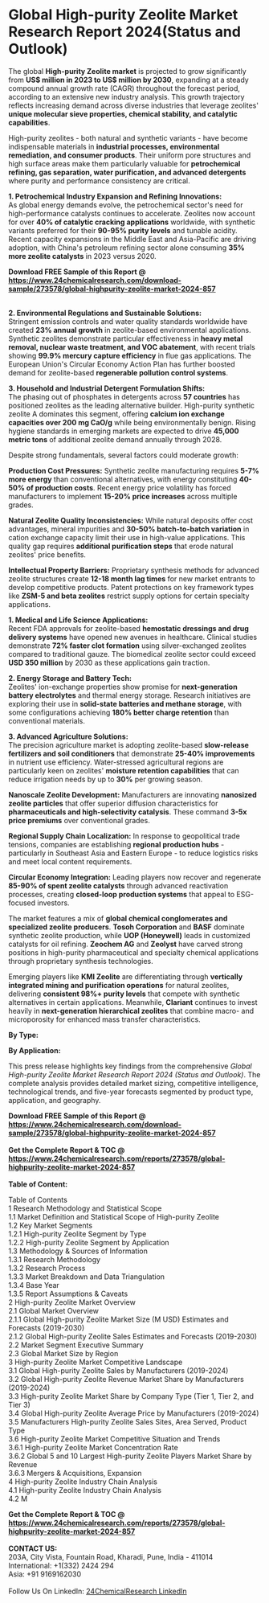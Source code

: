 <h1>Global High-purity Zeolite Market Research Report 2024(Status and Outlook)</h1><p>The global <strong>High-purity Zeolite market</strong> is projected to grow significantly from <strong>US$ million in 2023 to US$ million by 2030</strong>, expanding at a steady compound annual growth rate (CAGR) throughout the forecast period, according to an extensive new industry analysis. This growth trajectory reflects increasing demand across diverse industries that leverage zeolites' <strong>unique molecular sieve properties, chemical stability, and catalytic capabilities</strong>.</p><p>High-purity zeolites - both natural and synthetic variants - have become indispensable materials in <strong>industrial processes, environmental remediation, and consumer products</strong>. Their uniform pore structures and high surface areas make them particularly valuable for <strong>petrochemical refining, gas separation, water purification, and advanced detergents</strong> where purity and performance consistency are critical.</p><p><strong>1. Petrochemical Industry Expansion and Refining Innovations:</strong><br>
As global energy demands evolve, the petrochemical sector's need for high-performance catalysts continues to accelerate. Zeolites now account for over <strong>40% of catalytic cracking applications</strong> worldwide, with synthetic variants preferred for their <strong>90-95% purity levels</strong> and tunable acidity. Recent capacity expansions in the Middle East and Asia-Pacific are driving adoption, with China's petroleum refining sector alone consuming <strong>35% more zeolite catalysts</strong> in 2023 versus 2020.</p><div><b>Download FREE Sample of this Report @ 
            <a href="https://www.24chemicalresearch.com/download-sample/273578/global-highpurity-zeolite-market-2024-857">
            https://www.24chemicalresearch.com/download-sample/273578/global-highpurity-zeolite-market-2024-857</a></b></div><br><p><strong>2. Environmental Regulations and Sustainable Solutions:</strong><br>
Stringent emission controls and water quality standards worldwide have created <strong>23% annual growth</strong> in zeolite-based environmental applications. Synthetic zeolites demonstrate particular effectiveness in <strong>heavy metal removal, nuclear waste treatment, and VOC abatement</strong>, with recent trials showing <strong>99.9% mercury capture efficiency</strong> in flue gas applications. The European Union's Circular Economy Action Plan has further boosted demand for zeolite-based <strong>regenerable pollution control systems</strong>.</p><p><strong>3. Household and Industrial Detergent Formulation Shifts:</strong><br>
The phasing out of phosphates in detergents across <strong>57 countries</strong> has positioned zeolites as the leading alternative builder. High-purity synthetic zeolite A dominates this segment, offering <strong>calcium ion exchange capacities over 200 mg CaO/g</strong> while being environmentally benign. Rising hygiene standards in emerging markets are expected to drive <strong>45,000 metric tons</strong> of additional zeolite demand annually through 2028.</p><p>Despite strong fundamentals, several factors could moderate growth:</p><p><strong>Production Cost Pressures:</strong> Synthetic zeolite manufacturing requires <strong>5-7% more energy</strong> than conventional alternatives, with energy constituting <strong>40-50% of production costs</strong>. Recent energy price volatility has forced manufacturers to implement <strong>15-20% price increases</strong> across multiple grades.</p><p><strong>Natural Zeolite Quality Inconsistencies:</strong> While natural deposits offer cost advantages, mineral impurities and <strong>30-50% batch-to-batch variation</strong> in cation exchange capacity limit their use in high-value applications. This quality gap requires <strong>additional purification steps</strong> that erode natural zeolites' price benefits.</p><p><strong>Intellectual Property Barriers:</strong> Proprietary synthesis methods for advanced zeolite structures create <strong>12-18 month lag times</strong> for new market entrants to develop competitive products. Patent protections on key framework types like <strong>ZSM-5 and beta zeolites</strong> restrict supply options for certain specialty applications.</p><p><strong>1. Medical and Life Science Applications:</strong><br>
Recent FDA approvals for zeolite-based <strong>hemostatic dressings and drug delivery systems</strong> have opened new avenues in healthcare. Clinical studies demonstrate <strong>72% faster clot formation</strong> using silver-exchanged zeolites compared to traditional gauze. The biomedical zeolite sector could exceed <strong>USD 350 million</strong> by 2030 as these applications gain traction.</p><p><strong>2. Energy Storage and Battery Tech:</strong><br>
Zeolites' ion-exchange properties show promise for <strong>next-generation battery electrolytes</strong> and thermal energy storage. Research initiatives are exploring their use in <strong>solid-state batteries and methane storage</strong>, with some configurations achieving <strong>180% better charge retention</strong> than conventional materials.</p><p><strong>3. Advanced Agriculture Solutions:</strong><br>
The precision agriculture market is adopting zeolite-based <strong>slow-release fertilizers and soil conditioners</strong> that demonstrate <strong>25-40% improvements</strong> in nutrient use efficiency. Water-stressed agricultural regions are particularly keen on zeolites' <strong>moisture retention capabilities</strong> that can reduce irrigation needs by up to <strong>30%</strong> per growing season.</p><p><strong>Nanoscale Zeolite Development:</strong> Manufacturers are innovating <strong>nanosized zeolite particles</strong> that offer superior diffusion characteristics for <strong>pharmaceuticals and high-selectivity catalysis</strong>. These command <strong>3-5x price premiums</strong> over conventional grades.</p><p><strong>Regional Supply Chain Localization:</strong> In response to geopolitical trade tensions, companies are establishing <strong>regional production hubs</strong> - particularly in Southeast Asia and Eastern Europe - to reduce logistics risks and meet local content requirements.</p><p><strong>Circular Economy Integration:</strong> Leading players now recover and regenerate <strong>85-90% of spent zeolite catalysts</strong> through advanced reactivation processes, creating <strong>closed-loop production systems</strong> that appeal to ESG-focused investors.</p><p>The market features a mix of <strong>global chemical conglomerates and specialized zeolite producers</strong>. <strong>Tosoh Corporation</strong> and <strong>BASF</strong> dominate synthetic zeolite production, while <strong>UOP (Honeywell)</strong> leads in customized catalysts for oil refining. <strong>Zeochem AG</strong> and <strong>Zeolyst</strong> have carved strong positions in high-purity pharmaceutical and specialty chemical applications through proprietary synthesis technologies.</p><p>Emerging players like <strong>KMI Zeolite</strong> are differentiating through <strong>vertically integrated mining and purification operations</strong> for natural zeolites, delivering <strong>consistent 98%+ purity levels</strong> that compete with synthetic alternatives in certain applications. Meanwhile, <strong>Clariant</strong> continues to invest heavily in <strong>next-generation hierarchical zeolites</strong> that combine macro- and microporosity for enhanced mass transfer characteristics.</p><p><strong>By Type:</strong></p><p><strong>By Application:</strong></p><p>This press release highlights key findings from the comprehensive <em>Global High-purity Zeolite Market Research Report 2024 (Status and Outlook)</em>. The complete analysis provides detailed market sizing, competitive intelligence, technological trends, and five-year forecasts segmented by product type, application, and geography.</p><div><b>Download FREE Sample of this Report @ 
            <a href="https://www.24chemicalresearch.com/download-sample/273578/global-highpurity-zeolite-market-2024-857">
            https://www.24chemicalresearch.com/download-sample/273578/global-highpurity-zeolite-market-2024-857</a></b></div><br><div><b>Get the Complete Report & TOC @ 
            <a href="https://www.24chemicalresearch.com/reports/273578/global-highpurity-zeolite-market-2024-857">
            https://www.24chemicalresearch.com/reports/273578/global-highpurity-zeolite-market-2024-857</a></b></div><br>
            <b>Table of Content:</b><p>Table of Contents<br />
1 Research Methodology and Statistical Scope<br />
1.1 Market Definition and Statistical Scope of High-purity Zeolite<br />
1.2 Key Market Segments<br />
1.2.1 High-purity Zeolite Segment by Type<br />
1.2.2 High-purity Zeolite Segment by Application<br />
1.3 Methodology & Sources of Information<br />
1.3.1 Research Methodology<br />
1.3.2 Research Process<br />
1.3.3 Market Breakdown and Data Triangulation<br />
1.3.4 Base Year<br />
1.3.5 Report Assumptions & Caveats<br />
2 High-purity Zeolite Market Overview<br />
2.1 Global Market Overview<br />
2.1.1 Global High-purity Zeolite Market Size (M USD) Estimates and Forecasts (2019-2030)<br />
2.1.2 Global High-purity Zeolite Sales Estimates and Forecasts (2019-2030)<br />
2.2 Market Segment Executive Summary<br />
2.3 Global Market Size by Region<br />
3 High-purity Zeolite Market Competitive Landscape<br />
3.1 Global High-purity Zeolite Sales by Manufacturers (2019-2024)<br />
3.2 Global High-purity Zeolite Revenue Market Share by Manufacturers (2019-2024)<br />
3.3 High-purity Zeolite Market Share by Company Type (Tier 1, Tier 2, and Tier 3)<br />
3.4 Global High-purity Zeolite Average Price by Manufacturers (2019-2024)<br />
3.5 Manufacturers High-purity Zeolite Sales Sites, Area Served, Product Type<br />
3.6 High-purity Zeolite Market Competitive Situation and Trends<br />
3.6.1 High-purity Zeolite Market Concentration Rate<br />
3.6.2 Global 5 and 10 Largest High-purity Zeolite Players Market Share by Revenue<br />
3.6.3 Mergers & Acquisitions, Expansion<br />
4 High-purity Zeolite Industry Chain Analysis<br />
4.1 High-purity Zeolite Industry Chain Analysis<br />
4.2 M</p><div><b>Get the Complete Report & TOC @ 
            <a href="https://www.24chemicalresearch.com/reports/273578/global-highpurity-zeolite-market-2024-857">
            https://www.24chemicalresearch.com/reports/273578/global-highpurity-zeolite-market-2024-857</a></b></div><br><b>CONTACT US:</b><br>
            203A, City Vista, Fountain Road, Kharadi, Pune, India - 411014<br>
            International: +1(332) 2424 294<br>
            Asia: +91 9169162030 <br><br>
            Follow Us On LinkedIn: <a href="https://www.linkedin.com/company/24chemicalresearch/">24ChemicalResearch LinkedIn</a>